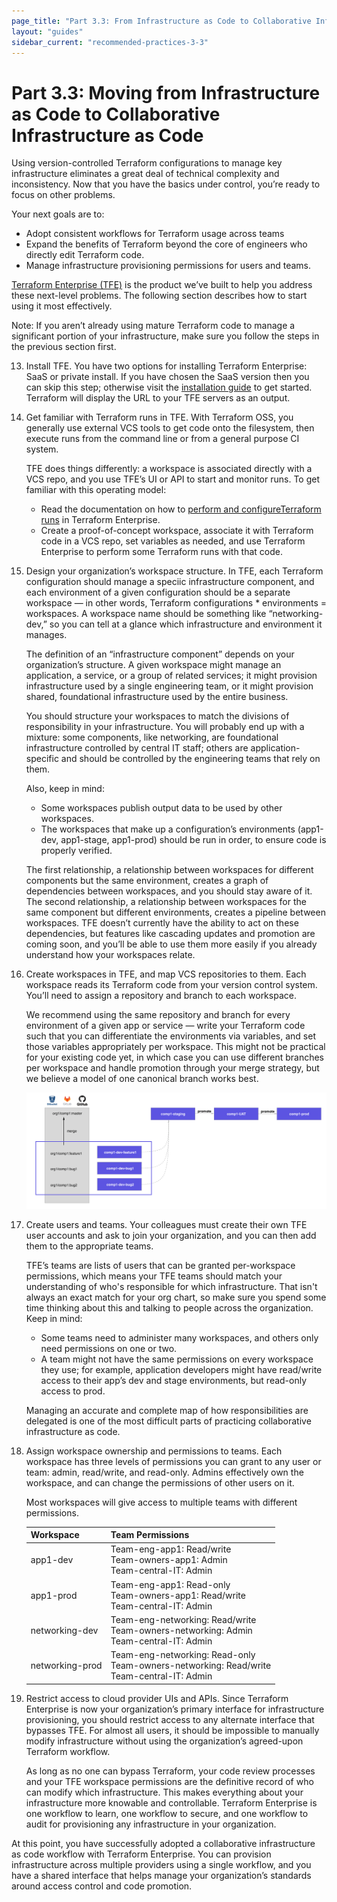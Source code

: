 ```yaml
---
page_title: "Part 3.3: From Infrastructure as Code to Collaborative Infrastructure as Code - Terraform Recommended Practices"
layout: "guides"
sidebar_current: "recommended-practices-3-3"
---
```


# Part 3.3: Moving from Infrastructure as Code to Collaborative Infrastructure as Code

Using version-controlled Terraform configurations to manage key infrastructure eliminates a great deal of technical complexity and inconsistency. Now that you have the basics under control, you’re ready to focus on other problems.

Your next goals are to:

* Adopt consistent workflows for Terraform usage across teams
* Expand the benefits of Terraform beyond the core of engineers who directly edit Terraform code.
* Manage infrastructure provisioning permissions for users and teams.

[Terraform Enterprise (TFE)](https://www.hashicorp.com/products/terraform/) is the product we’ve built to help you address these next-level problems. The following section describes how to start using it most effectively.

Note: If you aren’t already using mature Terraform code to manage a significant portion of your infrastructure, make sure you follow the steps in the previous section first.

13. Install TFE. You have two options for installing Terraform Enterprise: SaaS or private install. If you have chosen the SaaS version then you can skip this step; otherwise visit the [installation guide](https://github.com/hashicorp/terraform-enterprise-modules/blob/master/INSTALLING.md) to get started. Terraform will display the URL to your TFE servers as an output.

14. Get familiar with Terraform runs in TFE. With Terraform OSS, you generally use external VCS tools to get code onto the filesystem, then execute runs from the command line or from a general purpose CI system.

    TFE does things differently: a workspace is associated directly with a VCS repo, and you use TFE’s UI or API to start and monitor runs. To get familiar with this operating model:

    * Read the documentation on how to [perform and configureTerraform runs](https://www.terraform.io/docs/enterprise-beta/getting-started/runs.html) in Terraform Enterprise.
    * Create a proof-of-concept workspace, associate it with Terraform code in a VCS repo, set variables as needed, and use Terraform Enterprise to perform some Terraform runs with that code.

15. Design your organization’s workspace structure. In TFE, each Terraform configuration should manage a speciic infrastructure component, and each environment of a given configuration should be a separate workspace — in other words, Terraform configurations * environments = workspaces. A workspace name should be something like “networking-dev,” so you can tell at a glance which infrastructure and environment it manages.

    The definition of an “infrastructure component” depends on your organization’s structure. A given workspace might manage an application, a service, or a group of related services; it might provision infrastructure used by a single engineering team, or it might provision shared, foundational infrastructure used by the entire business.

    You should structure your workspaces to match the divisions of responsibility in your infrastructure. You will probably end up with a mixture: some components, like networking, are foundational infrastructure controlled by central IT staff; others are application-specific and should be controlled by the engineering teams that rely on them.

    Also, keep in mind:

    * Some workspaces publish output data to be used by other workspaces.
    * The workspaces that make up a configuration’s environments (app1-dev, app1-stage, app1-prod) should be run in order, to ensure code is properly verified.

    The first relationship, a relationship between workspaces for different components but the same environment, creates a graph of dependencies between workspaces, and you should stay aware of it. The second relationship, a relationship between workspaces for the same component but different environments, creates a pipeline between workspaces. TFE doesn’t currently have the ability to act on these dependencies, but features like cascading updates and promotion are coming soon, and you’ll be able to use them more easily if you already understand how your workspaces relate.

16. Create workspaces in TFE, and map VCS repositories to them. Each workspace reads its Terraform code from your version control system. You’ll need to assign a repository and branch to each workspace.

    We recommend using the same repository and branch for every environment of a given app or service — write your Terraform code such that you can differentiate the environments via variables, and set those variables appropriately per workspace. This might not be practical for your existing code yet, in which case you can use different branches per workspace and handle promotion through your merge strategy, but we believe a model of one canonical branch works best.

    ![diagram](images/image1.png)

18. Create users and teams. Your colleagues must create their own TFE user accounts and ask to join your organization, and you can then add them to the appropriate teams.

    TFE’s teams are lists of users that can be granted per-workspace permissions, which means your TFE teams should match your understanding of who's responsible for which infrastructure. That isn't always an exact match for your org chart, so make sure you spend some time thinking about this and talking to people across the organization. Keep in mind:

    * Some teams need to administer many workspaces, and others only need permissions on one or two.
    * A team might not have the same permissions on every workspace they use; for example, application developers might have read/write access to their app’s dev and stage environments, but read-only access to prod.

    Managing an accurate and complete map of how responsibilities are delegated is one of the most difficult parts of practicing collaborative infrastructure as code.

19. Assign workspace ownership and permissions to teams. Each workspace has three levels of permissions you can grant to any user or team: admin, read/write, and read-only. Admins effectively own the workspace, and can change the permissions of other users on it.

    Most workspaces will give access to multiple teams with different permissions.

    Workspace       | Team Permissions
    ----------------|-----------------
    app1-dev        | Team-eng-app1: Read/write  <br> Team-owners-app1: Admin  <br> Team-central-IT: Admin
    app1-prod       | Team-eng-app1: Read-only  <br> Team-owners-app1: Read/write  <br> Team-central-IT: Admin
    networking-dev  | Team-eng-networking: Read/write  <br> Team-owners-networking: Admin  <br> Team-central-IT: Admin
    networking-prod | Team-eng-networking: Read-only  <br> Team-owners-networking: Read/write  <br> Team-central-IT: Admin

20. Restrict access to cloud provider UIs and APIs. Since Terraform Enterprise is now your organization’s primary interface for infrastructure provisioning, you should restrict access to any alternate interface that bypasses TFE. For almost all users, it should be impossible to manually modify infrastructure without using the organization’s agreed-upon Terraform workflow.

    As long as no one can bypass Terraform, your code review processes and your TFE workspace permissions are the definitive record of who can modify which infrastructure. This makes everything about your infrastructure more knowable and controllable. Terraform Enterprise is one workflow to learn, one workflow to secure, and one workflow to audit for provisioning any infrastructure in your organization.

At this point, you have successfully adopted a collaborative infrastructure as code workflow with Terraform Enterprise. You can provision infrastructure across multiple providers using a single workflow, and you have a shared interface that helps manage your organization’s standards around access control and code promotion.
